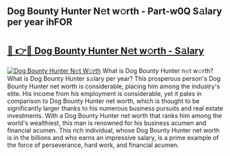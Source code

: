 ## Dog Bounty Hunter N𝚎t w𝚘rth - Part-w0Q S𝚊lary per year ihFOR

# <h2><a href="http://gc1sx3t.nevu.top/?p=Dog+Bounty+Hunter">🔗 👉🔴 Dog Bounty Hunter N𝚎t w𝚘rth - S𝚊lary</a></h2>

[![Dog Bounty Hunter N𝚎t W𝚘rth](https://i.imgur.com/Oavwk0R.jpeg)](http://gc1sx3t.nevu.top/?p=Dog+Bounty+Hunter)
What is Dog Bounty Hunter n𝚎t w𝚘rth? What is Dog Bounty Hunter s𝚊lary per year?
This prosperous person's Dog Bounty Hunter net worth is considerable, placing him among the industry's elite. His income from his employment is considerable, yet it pales in comparison to Dog Bounty Hunter net worth, which is thought to be significantly larger thanks to his numerous business pursuits and real estate investments. With a Dog Bounty Hunter net worth that ranks him among the world's wealthiest, this man is renowned for his business acumen and financial acumen. This rich individual, whose Dog Bounty Hunter net worth is in the billions and who earns an impressive salary, is a prime example of the force of perseverance, hard work, and financial acumen.
